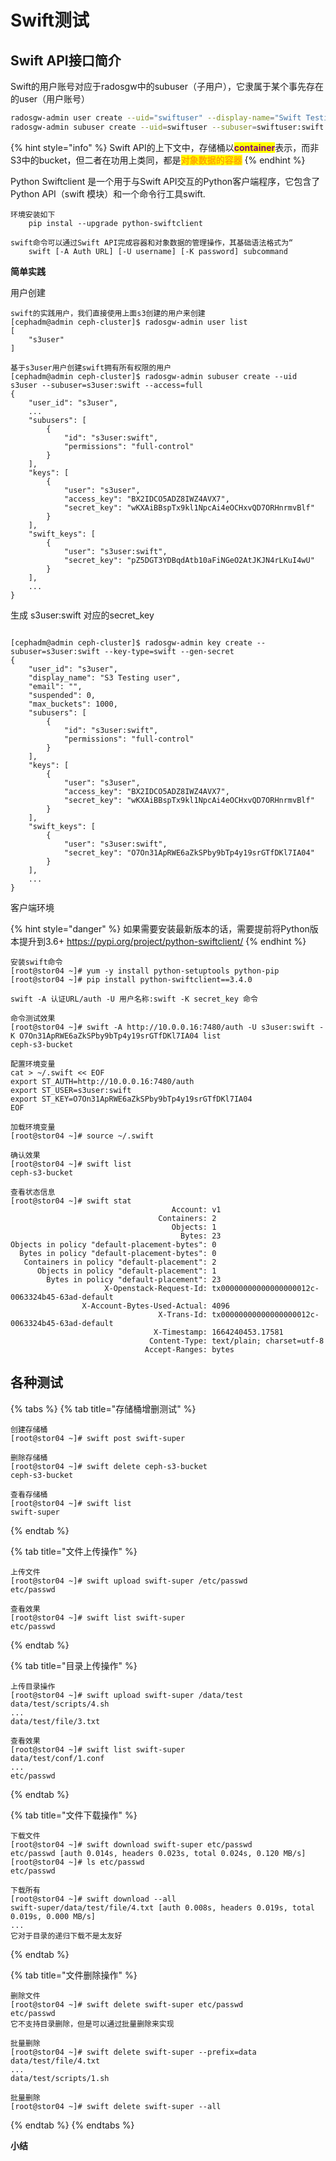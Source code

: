 # Swift测试

## Swift API接口简介

Swift的用户账号对应于radosgw中的subuser（子用户），它隶属于某个事先存在的user（用户账号）

```bash
radosgw-admin user create --uid="swiftuser" --display-name="Swift Testing User"
radosgw-admin subuser create --uid=swiftuser --subuser=swiftuser:swift --access=full
```

{% hint style="info" %}
Swift API的上下文中，存储桶以<mark style="color:purple;">**container**</mark>表示，而非S3中的bucket，但二者在功用上类同，都是<mark style="color:orange;">**对象数据的容器**</mark>
{% endhint %}

Python Swiftclient 是一个用于与Swift API交互的Python客户端程序，它包含了Python API（swift 模块）和一个命令行工具swift.

```
环境安装如下
    pip instal --upgrade python-swiftclient
​
swift命令可以通过Swift API完成容器和对象数据的管理操作，其基础语法格式为“
    swift [-A Auth URL] [-U username] [-K password] subcommand
```

**简单实践**

用户创建

```
swift的实践用户，我们直接使用上面s3创建的用户来创建
[cephadm@admin ceph-cluster]$ radosgw-admin user list
[
    "s3user"
]
```

```
基于s3user用户创建swift拥有所有权限的用户
[cephadm@admin ceph-cluster]$ radosgw-admin subuser create --uid s3user --subuser=s3user:swift --access=full
{
    "user_id": "s3user",
    ...
    "subusers": [
        {
            "id": "s3user:swift",
            "permissions": "full-control"
        }
    ],
    "keys": [
        {
            "user": "s3user",
            "access_key": "BX2IDCO5ADZ8IWZ4AVX7",
            "secret_key": "wKXAiBBspTx9kl1NpcAi4eOCHxvQD7ORHnrmvBlf"
        }
    ],
    "swift_keys": [
        {
            "user": "s3user:swift",
            "secret_key": "pZ5DGT3YDBqdAtb10aFiNGeO2AtJKJN4rLKuI4wU"
        }
    ],
    ...
}
```

生成 s3user:swift 对应的secret\_key

```

[cephadm@admin ceph-cluster]$ radosgw-admin key create --subuser=s3user:swift --key-type=swift --gen-secret
{
    "user_id": "s3user",
    "display_name": "S3 Testing user",
    "email": "",
    "suspended": 0,
    "max_buckets": 1000,
    "subusers": [
        {
            "id": "s3user:swift",
            "permissions": "full-control"
        }
    ],
    "keys": [
        {
            "user": "s3user",
            "access_key": "BX2IDCO5ADZ8IWZ4AVX7",
            "secret_key": "wKXAiBBspTx9kl1NpcAi4eOCHxvQD7ORHnrmvBlf"
        }
    ],
    "swift_keys": [
        {
            "user": "s3user:swift",
            "secret_key": "O7On31ApRWE6aZkSPby9bTp4y19srGTfDKl7IA04"
        }
    ],
    ...
}
```

客户端环境

{% hint style="danger" %}
如果需要安装最新版本的话，需要提前将Python版本提升到3.6+ https://pypi.org/project/python-swiftclient/
{% endhint %}

```
安装swift命令
[root@stor04 ~]# yum -y install python-setuptools python-pip
[root@stor04 ~]# pip install python-swiftclient==3.4.0
```

`swift -A 认证URL/auth -U 用户名称:swift -K secret_key 命令`

```
​命令测试效果
[root@stor04 ~]# swift -A http://10.0.0.16:7480/auth -U s3user:swift -K O7On31ApRWE6aZkSPby9bTp4y19srGTfDKl7IA04 list
ceph-s3-bucket
```

```
配置环境变量
cat > ~/.swift << EOF
export ST_AUTH=http://10.0.0.16:7480/auth
export ST_USER=s3user:swift
export ST_KEY=O7On31ApRWE6aZkSPby9bTp4y19srGTfDKl7IA04
EOF
```

```
加载环境变量
[root@stor04 ~]# source ~/.swift
​
确认效果
[root@stor04 ~]# swift list
ceph-s3-bucket
```

```
查看状态信息
[root@stor04 ~]# swift stat
                                    Account: v1
                                 Containers: 2
                                    Objects: 1
                                      Bytes: 23
Objects in policy "default-placement-bytes": 0
  Bytes in policy "default-placement-bytes": 0
   Containers in policy "default-placement": 2
      Objects in policy "default-placement": 1
        Bytes in policy "default-placement": 23
                     X-Openstack-Request-Id: tx00000000000000000012c-0063324b45-63ad-default
                X-Account-Bytes-Used-Actual: 4096
                                 X-Trans-Id: tx00000000000000000012c-0063324b45-63ad-default
                                X-Timestamp: 1664240453.17581
                               Content-Type: text/plain; charset=utf-8
                              Accept-Ranges: bytes
```

## 各种测试

{% tabs %}
{% tab title="存储桶增删测试" %}
```
创建存储桶
[root@stor04 ~]# swift post swift-super
​
删除存储桶
[root@stor04 ~]# swift delete ceph-s3-bucket
ceph-s3-bucket
​
查看存储桶
[root@stor04 ~]# swift list
swift-super
```


{% endtab %}

{% tab title="文件上传操作" %}
```
上传文件
[root@stor04 ~]# swift upload swift-super /etc/passwd
etc/passwd
​
查看效果
[root@stor04 ~]# swift list swift-super
etc/passwd
```


{% endtab %}

{% tab title="目录上传操作" %}
```
上传目录操作
[root@stor04 ~]# swift upload swift-super /data/test
data/test/scripts/4.sh
...
data/test/file/3.txt
​
查看效果
[root@stor04 ~]# swift list swift-super
data/test/conf/1.conf
...
etc/passwd
```


{% endtab %}

{% tab title="文件下载操作" %}
```
下载文件
[root@stor04 ~]# swift download swift-super etc/passwd
etc/passwd [auth 0.014s, headers 0.023s, total 0.024s, 0.120 MB/s]
[root@stor04 ~]# ls etc/passwd
etc/passwd
​
下载所有
[root@stor04 ~]# swift download --all
swift-super/data/test/file/4.txt [auth 0.008s, headers 0.019s, total 0.019s, 0.000 MB/s]
...
它对于目录的递归下载不是太友好
```


{% endtab %}

{% tab title="文件删除操作" %}
```
删除文件
[root@stor04 ~]# swift delete swift-super etc/passwd
etc/passwd
它不支持目录删除，但是可以通过批量删除来实现
​
批量删除
[root@stor04 ~]# swift delete swift-super --prefix=data
data/test/file/4.txt
...
data/test/scripts/1.sh
​
批量删除
[root@stor04 ~]# swift delete swift-super --all
```


{% endtab %}
{% endtabs %}



**小结**
